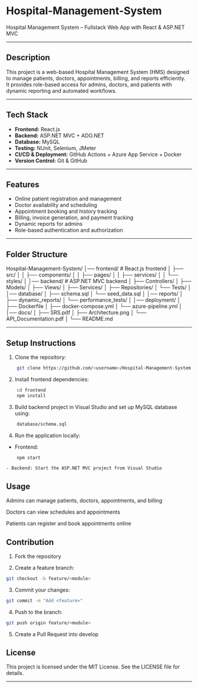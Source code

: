 # Hospital-Management-System

Hospital Management System – Fullstack Web App with React & ASP.NET MVC

---

## **Description**
This project is a web-based Hospital Management System (HMS) designed to manage patients, doctors, appointments, billing, and reports efficiently.  
It provides role-based access for admins, doctors, and patients with dynamic reporting and automated workflows.

---

## **Tech Stack**
- **Frontend:** React.js  
- **Backend:** ASP.NET MVC + ADO.NET  
- **Database:** MySQL  
- **Testing:** NUnit, Selenium, JMeter  
- **CI/CD & Deployment:** GitHub Actions + Azure App Service + Docker  
- **Version Control:** Git & GitHub  

---

## **Features**
- Online patient registration and management  
- Doctor availability and scheduling  
- Appointment booking and history tracking  
- Billing, invoice generation, and payment tracking  
- Dynamic reports for admins  
- Role-based authentication and authorization  

---

## **Folder Structure**
Hospital-Management-System/
│── frontend/ # React.js frontend
│ ├── src/
│ │ ├── components/
│ │ ├── pages/
│ │ ├── services/
│ │ └── styles/
│
│── backend/ # ASP.NET MVC backend
│ ├── Controllers/
│ ├── Models/
│ ├── Views/
│ ├── Services/
│ ├── Repositories/
│ └── Tests/
│
│── database/
│ ├── schema.sql
│ └── seed_data.sql
│
│── reports/
│ ├── dynamic_reports/
│ └── performance_tests/
│
│── deployment/
│ ├── Dockerfile
│ ├── docker-compose.yml
│ └── azure-pipeline.yml
│
│── docs/
│ ├── SRS.pdf
│ ├── Architecture.png
│ └── API_Documentation.pdf
│
└── README.md

---

## **Setup Instructions**
1. Clone the repository:
```bash
    git clone https://github.com/<username>/Hospital-Management-System.git
```

2. Install frontend dependencies:

```bash
    cd frontend
    npm install
```

3. Build backend project in Visual Studio and set up MySQL database using:

```bash
    database/schema.sql
```

4. Run the application locally:

- Frontend: 
```bash
    npm start
```

    - Backend: Start the ASP.NET MVC project from Visual Studio

## **Usage**

Admins can manage patients, doctors, appointments, and billing

Doctors can view schedules and appointments

Patients can register and book appointments online

## **Contribution**

1. Fork the repository

2. Create a feature branch:

```bash
git checkout -b feature/<module>
```

3. Commit your changes:

```bash
git commit -m "Add <feature>"
```

4. Push to the branch:

```bash
git push origin feature/<module>
```

5. Create a Pull Request into develop

## **License**

This project is licensed under the MIT License. See the LICENSE
 file for details.


---